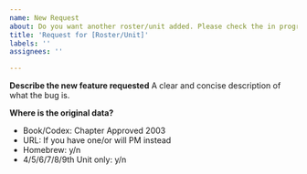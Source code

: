 ```yaml
---
name: New Request
about: Do you want another roster/unit added. Please check the in progress Milestone to see if it is already in the queue before submitting.
title: 'Request for [Roster/Unit]'
labels: ''
assignees: ''

---
```


**Describe the new feature requested**
A clear and concise description of what the bug is.

**Where is the original data?**
- Book/Codex: Chapter Approved 2003
- URL: If you have one/or will PM instead
- Homebrew: y/n
- 4/5/6/7/8/9th Unit only: y/n
